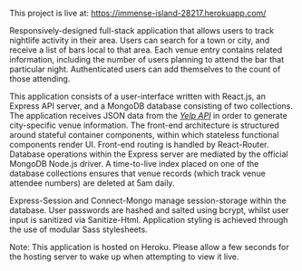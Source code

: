 This project is live at: https://immense-island-28217.herokuapp.com/

Responsively-designed full-stack application that allows users to track nightlife activity in their area. Users can search for a town or city, and receive a list of bars local to that area. Each venue entry contains related information, including the number of users planning to attend the bar that particular night. Authenticated users can add themselves to the count of those attending.

This application consists of a user-interface written with React.js, an Express API server, and a MongoDB database consisting of two collections. The application receives JSON data from the *[Yelp API](https://www.yelp.com/developers/documentation/v2/overview)* in order to generate city-specific venue information. The front-end architecture is structured around stateful container components, within which stateless functional components render UI. Front-end routing is handled by React-Router. Database operations within the Express server are mediated by the official MongoDB Node.js driver. A time-to-live index placed on one of the database collections ensures that venue records (which track venue attendee numbers) are deleted at 5am daily.

Express-Session and Connect-Mongo manage session-storage within the database. User passwords are hashed and salted using bcrypt, whilst user input is sanitized via Sanitize-Html. Application styling is achieved through the use of modular Sass stylesheets.

Note: This application is hosted on Heroku. Please allow a few seconds for the hosting server to wake up when attempting to view it live.
